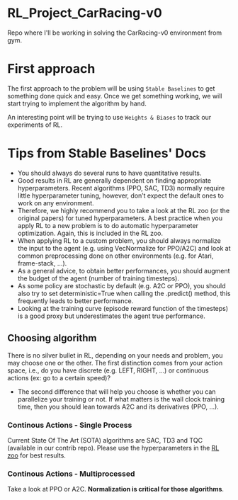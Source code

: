 # RL_Project_CarRacing-v0
Repo where I'll be working in solving the CarRacing-v0 environment from gym.

# First approach

The first approach to the problem will be using `Stable Baselines` to get something done quick and easy. Once we get something working, we will start trying to implement the algorithm by hand.

An interesting point will be trying to use `Weights & Biases` to track our experiments of RL.

# Tips from Stable Baselines' Docs
- You should always do several runs to have quantitative results.
- Good results in RL are generally dependent on finding appropriate hyperparameters. Recent algorithms (PPO, SAC, TD3) normally require little hyperparameter tuning, however, don’t expect the default ones to work on any environment.
- Therefore, we highly recommend you to take a look at the RL zoo (or the original papers) for tuned hyperparameters. A best practice when you apply RL to a new problem is to do automatic hyperparameter optimization. Again, this is included in the RL zoo.
- When applying RL to a custom problem, you should always normalize the input to the agent (e.g. using VecNormalize for PPO/A2C) and look at common preprocessing done on other environments (e.g. for Atari, frame-stack, …).
- As a general advice, to obtain better performances, you should augment the budget of the agent (number of training timesteps).
- As some policy are stochastic by default (e.g. A2C or PPO), you should also try to set deterministic=True when calling the .predict() method, this frequently leads to better performance.
- Looking at the training curve (episode reward function of the timesteps) is a good proxy but underestimates the agent true performance.

## Choosing algorithm
There is no silver bullet in RL, depending on your needs and problem, you may choose one or the other. The first distinction comes from your action space, i.e., do you have discrete (e.g. LEFT, RIGHT, …) or continuous actions (ex: go to a certain speed)?
- The second difference that will help you choose is whether you can parallelize your training or not. If what matters is the wall clock training time, then you should lean towards A2C and its derivatives (PPO, …).

### Continous Actions - Single Process
Current State Of The Art (SOTA) algorithms are SAC, TD3 and TQC (available in our contrib repo). Please use the hyperparameters in the [RL zoo](https://github.com/DLR-RM/rl-baselines3-zoo) for best results.

### Continous Actions - Multiprocessed
Take a look at PPO or A2C. **Normalization is critical for those algorithms**.